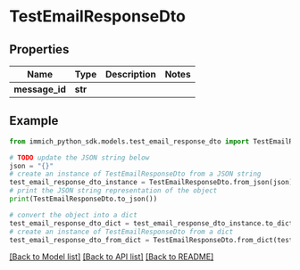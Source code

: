 # TestEmailResponseDto


## Properties

Name | Type | Description | Notes
------------ | ------------- | ------------- | -------------
**message_id** | **str** |  | 

## Example

```python
from immich_python_sdk.models.test_email_response_dto import TestEmailResponseDto

# TODO update the JSON string below
json = "{}"
# create an instance of TestEmailResponseDto from a JSON string
test_email_response_dto_instance = TestEmailResponseDto.from_json(json)
# print the JSON string representation of the object
print(TestEmailResponseDto.to_json())

# convert the object into a dict
test_email_response_dto_dict = test_email_response_dto_instance.to_dict()
# create an instance of TestEmailResponseDto from a dict
test_email_response_dto_from_dict = TestEmailResponseDto.from_dict(test_email_response_dto_dict)
```
[[Back to Model list]](../README.md#documentation-for-models) [[Back to API list]](../README.md#documentation-for-api-endpoints) [[Back to README]](../README.md)



